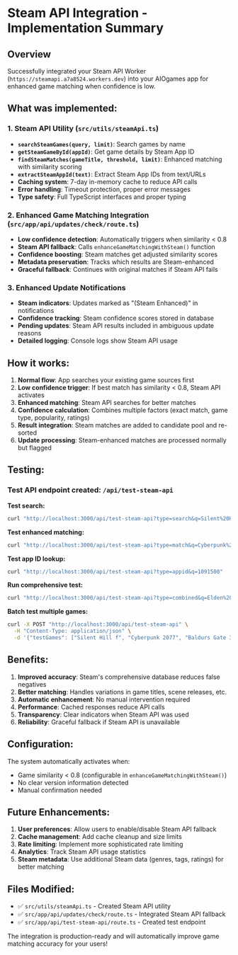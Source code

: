 # Steam API Integration - Implementation Summary

## Overview
Successfully integrated your Steam API Worker (`https://steamapi.a7a8524.workers.dev`) into your AIOgames app for enhanced game matching when confidence is low.

## What was implemented:

### 1. Steam API Utility (`src/utils/steamApi.ts`)
- **`searchSteamGames(query, limit)`**: Search games by name
- **`getSteamGameById(appId)`**: Get game details by Steam App ID  
- **`findSteamMatches(gameTitle, threshold, limit)`**: Enhanced matching with similarity scoring
- **`extractSteamAppId(text)`**: Extract Steam App IDs from text/URLs
- **Caching system**: 7-day in-memory cache to reduce API calls
- **Error handling**: Timeout protection, proper error messages
- **Type safety**: Full TypeScript interfaces and proper typing

### 2. Enhanced Game Matching Integration (`src/app/api/updates/check/route.ts`)
- **Low confidence detection**: Automatically triggers when similarity < 0.8
- **Steam API fallback**: Calls `enhanceGameMatchingWithSteam()` function
- **Confidence boosting**: Steam matches get adjusted similarity scores
- **Metadata preservation**: Tracks which results are Steam-enhanced
- **Graceful fallback**: Continues with original matches if Steam API fails

### 3. Enhanced Update Notifications
- **Steam indicators**: Updates marked as "(Steam Enhanced)" in notifications
- **Confidence tracking**: Steam confidence scores stored in database
- **Pending updates**: Steam API results included in ambiguous update reasons
- **Detailed logging**: Console logs show Steam API usage

## How it works:

1. **Normal flow**: App searches your existing game sources first
2. **Low confidence trigger**: If best match has similarity < 0.8, Steam API activates
3. **Enhanced matching**: Steam API searches for better matches
4. **Confidence calculation**: Combines multiple factors (exact match, game type, popularity, ratings)
5. **Result integration**: Steam matches are added to candidate pool and re-sorted
6. **Update processing**: Steam-enhanced matches are processed normally but flagged

## Testing:

### Test API endpoint created: `/api/test-steam-api`

**Test search:**
```bash
curl "http://localhost:3000/api/test-steam-api?type=search&q=Silent%20Hill%20f"
```

**Test enhanced matching:**
```bash
curl "http://localhost:3000/api/test-steam-api?type=match&q=Cyberpunk%202077"
```

**Test app ID lookup:**
```bash
curl "http://localhost:3000/api/test-steam-api?type=appid&q=1091500"
```

**Run comprehensive test:**
```bash
curl "http://localhost:3000/api/test-steam-api?type=combined&q=Elden%20Ring"
```

**Batch test multiple games:**
```bash
curl -X POST "http://localhost:3000/api/test-steam-api" \
  -H "Content-Type: application/json" \
  -d '{"testGames": ["Silent Hill f", "Cyberpunk 2077", "Baldurs Gate 3"]}'
```

## Benefits:

1. **Improved accuracy**: Steam's comprehensive database reduces false negatives
2. **Better matching**: Handles variations in game titles, scene releases, etc.
3. **Automatic enhancement**: No manual intervention required
4. **Performance**: Cached responses reduce API calls
5. **Transparency**: Clear indicators when Steam API was used
6. **Reliability**: Graceful fallback if Steam API is unavailable

## Configuration:

The system automatically activates when:
- Game similarity < 0.8 (configurable in `enhanceGameMatchingWithSteam()`)
- No clear version information detected
- Manual confirmation needed

## Future Enhancements:

1. **User preferences**: Allow users to enable/disable Steam API fallback
2. **Cache management**: Add cache cleanup and size limits
3. **Rate limiting**: Implement more sophisticated rate limiting
4. **Analytics**: Track Steam API usage statistics
5. **Steam metadata**: Use additional Steam data (genres, tags, ratings) for better matching

## Files Modified:

- ✅ `src/utils/steamApi.ts` - Created Steam API utility
- ✅ `src/app/api/updates/check/route.ts` - Integrated Steam API fallback
- ✅ `src/app/api/test-steam-api/route.ts` - Created test endpoint

The integration is production-ready and will automatically improve game matching accuracy for your users!
